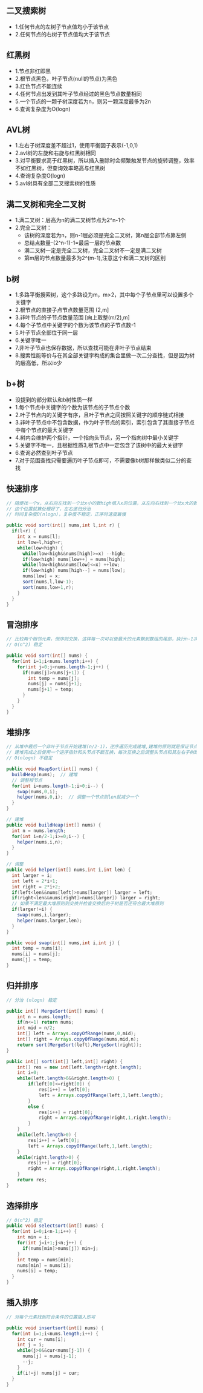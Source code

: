 ## 二叉搜索树

- 1.任何节点的左树子节点值均小于该节点
- 2.任何节点的右树子节点值均大于该节点

## 红黑树

- 1.节点非红即黑
- 2.根节点黑色，叶子节点(null的节点)为黑色
- 3.红色节点不能连续
- 4.任何节点出发到其叶子节点经过的黑色节点数量相同
- 5.一个节点的一颗子树深度若为n，则另一颗深度最多为2n
- 6.查询复杂度为O(logn)

## AVL树

- 1.左右子树深度差不超过1，使用平衡因子表示(-1,0,1)
- 2.avl树的左旋和右旋与红黑树相同
- 3.对平衡要求高于红黑树，所以插入删除时会频繁触发节点的旋转调整，效率不如红黑树，但查询效率略高与红黑树
- 4.查询复杂度O(logn)
- 5.avl树具有全部二叉搜索树的性质

## 满二叉树和完全二叉树

- 1.满二叉树：层高为n的满二叉树节点为2^n-1个
- 2.完全二叉树：
  - 该树的深度若为n，则n-1层必须是完全二叉树，第n层全部节点靠左侧
  - 总结点数量-(2^n-1)-1=最后一层的节点数
  - 满二叉树一定是完全二叉树，完全二叉树不一定是满二叉树
  - 第m层的节点数量最多为2^(m-1),注意这个和满二叉树的区别

## b树

  - 1.多路平衡搜索树，这个多路设为m，m>2，其中每个子节点里可以设置多个关键字
  - 2.根节点的直接子点节点数量范围 (2,m]
  - 3.非叶节点的子节点数量范围 [向上取整(m/2),m]
  - 4.每个子节点中关键字的个数为该节点的子节点数-1
  - 5.叶子节点全部位于同一层
  - 6.关键字唯一
  - 7.非叶子节点也保存数据，所以查找可能在非叶子节点结束
  - 8.搜索性能等价与在其全部关键字构成的集合里做一次二分查找，但是因为树的层高低，所以io少

## b+树

  - 没提到的部分默认和b树性质一样
  - 1.每个节点中关键字的个数为该节点的子节点个数
  - 2.叶子节点内的关键字有序，且叶子节点之间按照关键字的顺序链式相接
  - 3.非叶子节点中不包含数据，作为叶子节点的索引，索引包含了其直接子节点中每个节点的最大关键字
  - 4.树内会维护两个指针，一个指向头节点，另一个指向树中最小关键字
  - 5.关键字不唯一，且根据性质3,根节点中一定包含了该树中的最大关键字
  - 6.查询必然查到叶子节点
  - 7.对于范围查找只需要遍历叶子节点即可，不需要像b树那样做类似二分的查找

## 快速排序

```java
// 随便找一个x，从右向左找到一个比x小的数high填入x的位置，从左向右找到一个比x大的数low填入high的位置，再把x放回low的位置
// 这个位置就算处理好了，左右递归分治
// 时间复杂度O(nlogn)，复杂度不稳定，正序时速度最慢

public void sort(int[] nums,int l,int r) {
  if(l<r) {
    int x = nums[l];
    int low=l,high=r;
    while(low<high) {
      while(low<high&&nums[high]>=x) --high;
      if(low<high) nums[low++] = nums[high];
      while(low<high&&nums[low]<=x) ++low;
      if(low<high) nums[high--] = nums[low];
      nums[low] = x;
      sort(nums,l,low-1);
      sort(nums,low+1,r);
    }
  }
}
```

## 冒泡排序

```java
// 比较两个相邻元素，倒序则交换，这样每一次可以使最大的元素飘到数组的尾部，执行n-1次后就可以使得长度为n的数组正序
// O(n^2) 稳定

public void sort(int[] nums) {
  for(int i=1;i<nums.length;i++) {
    for(int j=0;j<nums.length-1;j++) {
      if(nums[j]>nums[j+1]) {
        int temp = nums[j];
        nums[j] = nums[j+1];
        nums[j+1] = temp;
      }
    }  
  }
}
```

## 堆排序

```java
// 从堆中最后一个非叶子节点开始建堆(n/2-1)，逆序遍历完成建堆,建堆的原则就是保证节点的左右子树符合最大堆或最小堆的原则，如果不符合需要调整的话调整之后再检查一下被调整过的子节点的子节点是否依然满足该原则
// 建堆完成之后使用一个逆序指针和头节点不断互换，每次互换之后调整头节点和其左右子树即可
// O(nlogn) 不稳定

public void HeapSort(int[] nums) {
  buildHeap(nums);  // 建堆
  // 调整根节点
  for(int i=nums.length-1;i>0;i--) {
    swap(nums,0,i);
    helper(nums,0,i);  // 调整一个节点则len就减少一个
  }
}

// 建堆
public void buildHeap(int[] nums) {
  int n = nums.length;
  for(int i=n/2-1;i>=0;i--) {
    helper(nums,i,n);
  }
}

// 调整
public void helper(int[] nums,int i,int len) {
  int larger = i;
  int left = 2*i+1;
  int right = 2*i+2;
  if(left<len&&nums[left]>nums[larger]) larger = left;
  if(right<len&&nums[right]>nums[larger]) larger = right;
  // 如果不满足最大堆原则则交换并检查交换后的子树是否还符合最大堆原则
  if(larger!=i) {
    swap(nums,i,larger);
    helper(nums,larger,len);
  }
}

public void swap(int[] nums,int i,int j) {
  int temp = nums[i];
  nums[i] = nums[j];
  nums[j] = temp;
}
```

## 归并排序

```java
// 分治 (nlogn) 稳定

public int[] MergeSort(int[] nums) {
    int n = nums.length;
    if(n<=1) return nums;
    int mid = n/2;
    int[] left = Arrays.copyOfRange(nums,0,mid);
    int[] right = Arrays.copyOfRange(nums,mid,n);
    return sort(MergeSort(left),MergeSort(right));
}

public int[] sort(int[] left,int[] right) {
    int[] res = new int[left.length+right.length];
    int i=0;
    while(left.length>0&&right.length>0) {
        if(left[0]<=right[0]) {
            res[i++] = left[0];
            left = Arrays.copyOfRange(left,1,left.length);
        }
        else {
            res[i++] = right[0];
            right = Arrays.copyOfRange(right,1,right.length);
        }
    }
    while(left.length>0) {
        res[i++] = left[0];
        left = Arrays.copyOfRange(left,1,left.length);
    }
    while(right.length>0) {
        res[i++] = right[0];
        right = Arrays.copyOfRange(right,1,right.length);
    }
    return res;
}
```

## 选择排序

```java
// O(n^2) 稳定
public void selectsort(int[] nums) {
  for(int i=0;i<n-1;i++) {
    int min = i;
    for(int j=i+1;j<n;j++) {
      if(nums[min]>nums[j]) min=j;
    }
    int temp = nums[min];
    nums[min] = nums[i];
    nums[i] = temp;
  }
}
```

## 插入排序

```java
// 对每个元素找到符合条件的位置插入即可

public void insertsort(int[] nums) {
  for(int i=1;i<nums.length;i++) {
    int cur = nums[i];
    int j = i;
    while(j>0&&cur<nums[j-1]) {
      nums[j] = nums[j-1];
      --j;
    }
    if(i!=j) nums[j] = cur;
  }
}
```
